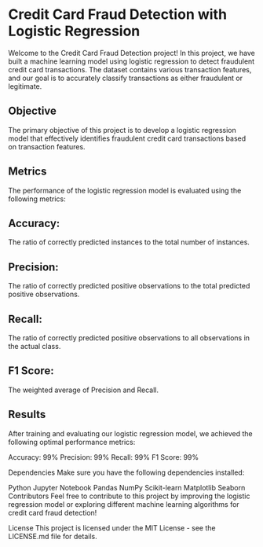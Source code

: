 # Credit Card Fraud Detection with Logistic Regression

Welcome to the Credit Card Fraud Detection project! In this project, we have built a machine learning model using logistic regression to detect fraudulent credit card transactions. The dataset contains various transaction features, and our goal is to accurately classify transactions as either fraudulent or legitimate.

## Objective
The primary objective of this project is to develop a logistic regression model that effectively identifies fraudulent credit card transactions based on transaction features.

## Metrics
The performance of the logistic regression model is evaluated using the following metrics:

## Accuracy: 
The ratio of correctly predicted instances to the total number of instances.

## Precision:
The ratio of correctly predicted positive observations to the total predicted positive observations.
## Recall: 
The ratio of correctly predicted positive observations to all observations in the actual class.
## F1 Score: 
The weighted average of Precision and Recall.

## Results
After training and evaluating our logistic regression model, we achieved the following optimal performance metrics:

Accuracy: 99%
Precision: 99%
Recall: 99%
F1 Score: 99%

Dependencies
Make sure you have the following dependencies installed:

Python
Jupyter Notebook
Pandas
NumPy
Scikit-learn
Matplotlib
Seaborn
Contributors
Feel free to contribute to this project by improving the logistic regression model or exploring different machine learning algorithms for credit card fraud detection!

License
This project is licensed under the MIT License - see the LICENSE.md file for details.
